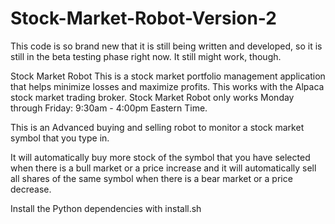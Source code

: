# Stock-Market-Robot-Version-2

This code is so brand new that it is still being written and developed, so it is still in the beta testing phase right now. 
It still might work, though. 

Stock Market Robot This is a stock market portfolio management application that helps minimize losses and maximize profits.
This works with the Alpaca stock market trading broker. 
Stock Market Robot only works Monday through Friday: 9:30am - 4:00pm Eastern Time.

This is an Advanced buying and selling robot to monitor a stock market symbol that you type in. 

It will automatically buy more stock of the symbol that you have selected when there is a bull market 
or a price increase and it will automatically sell all shares of the same symbol when there is a bear market 
or a price decrease. 

Install the Python dependencies with install.sh 


